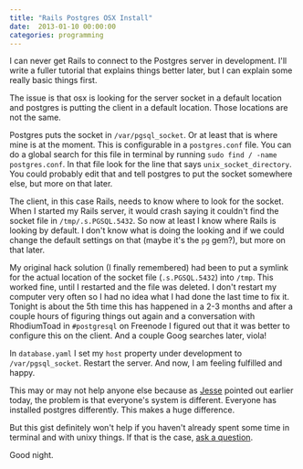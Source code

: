 ```yaml
---
title: "Rails Postgres OSX Install"
date:  2013-01-10 00:00:00
categories: programming
---
```


I can never get Rails to connect to the Postgres server in development. I'll write a fuller tutorial that explains things better later, but I can explain some really basic things first.

The issue is that osx is looking for the server socket in a default location and postgres is putting the client in a default location. Those locations are not the same.

Postgres puts the socket in `/var/pgsql_socket`. Or at least that is where mine is at the moment. This is configurable in a `postgres.conf` file. You can do a global search for this file in terminal by running `sudo find / -name postgres.conf`. In that file look for the line that says `unix_socket_directory`. You could probably edit that and tell postgres to put the socket somewhere else, but more on that later.

The client, in this case Rails, needs to know where to look for the socket. When I started my Rails server, it would crash saying it couldn't find the socket file in `/tmp/.s.PGSQL.5432`. So now at least I know where Rails is looking by default. I don't know what is doing the looking and if we could change the default settings on that (maybe it's the `pg` gem?), but more on that later.

My original hack solution (I finally remembered) had been to put a symlink for the actual location of the socket file (`.s.PGSQL.5432`) into `/tmp`. This worked fine, until I restarted and the file was deleted. I don't restart my computer very often so I had no idea what I had done the last time to fix it. Tonight is about the 5th time this has happened in a 2-3 months and after a couple hours of figuring things out again and a conversation with RhodiumToad in `#postgresql` on Freenode I figured out that it was better to configure this on the client. And a couple Goog searches later, viola!

In `database.yaml` I set my `host` property under development to `/var/pgsql_socket`. Restart the server. And now, I am feeling fulfilled and happy.

This may or may not help anyone else because as [Jesse](//github.com/jfarmer) pointed out earlier today, the problem is that everyone's system is different. Everyone has installed postgres differently. This makes a huge difference.

But this gist definitely won't help if you haven't already spent some time in terminal and with unixy things. If that is the case, [ask a question](http://youtu.be/SLYMLt4MQ0Y?t=10m05s).

Good night.